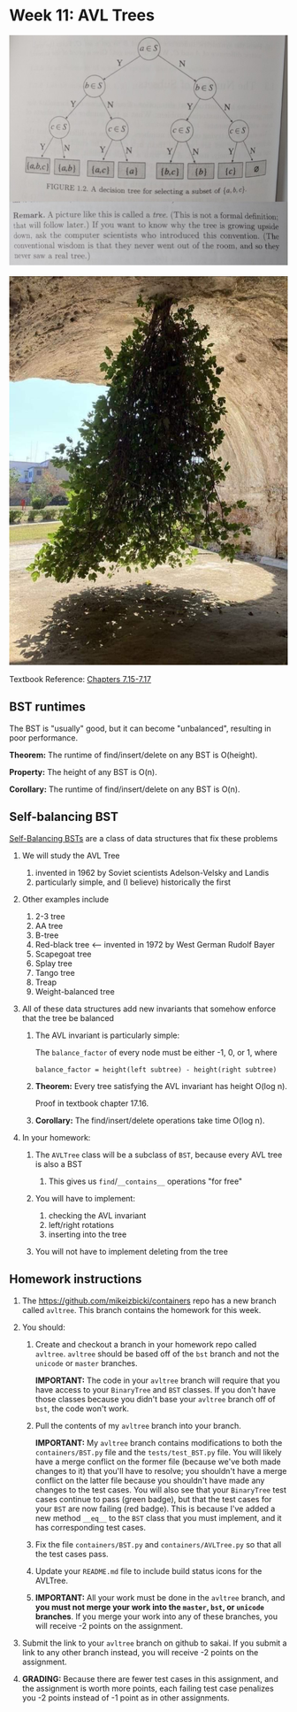 # Week 11: AVL Trees

<img src=x9vlbv8frut01.jpg />

<br>
<br>

<img src=96irozk7ae761.jpg />

Textbook Reference: [Chapters 7.15-7.17](https://runestone.academy/runestone/books/published/pythonds/Trees/BalancedBinarySearchTrees.html)

## BST runtimes

The BST is "usually" good, but it can become "unbalanced", resulting in poor performance.

**Theorem:**
The runtime of find/insert/delete on any BST is O(height).

**Property:**
The height of any BST is O(n).

**Corollary:**
The runtime of find/insert/delete on any BST is O(n).

## Self-balancing BST

[Self-Balancing BSTs](https://en.wikipedia.org/wiki/Self-balancing_binary_search_tree) are a class of data structures that fix these problems

1. We will study the AVL Tree 

    1. invented in 1962 by Soviet scientists Adelson-Velsky and Landis
    1. particularly simple, and (I believe) historically the first

1. Other examples include

    1. 2-3 tree
    1. AA tree
    1. B-tree
    1. Red-black tree <-- invented in 1972 by West German Rudolf Bayer
    1. Scapegoat tree
    1. Splay tree
    1. Tango tree
    1. Treap
    1. Weight-balanced tree

1. All of these data structures add new invariants that somehow enforce that the tree be balanced

    1. The AVL invariant is particularly simple:

       The `balance_factor` of every node must be either -1, 0, or 1, where

       ```
       balance_factor = height(left subtree) - height(right subtree)
       ```

    1. **Theorem:**
       Every tree satisfying the AVL invariant has height O(log n).

       Proof in textbook chapter 17.16.

    1. **Corollary:**
       The find/insert/delete operations take time O(log n).

1. In your homework:

    1. The `AVLTree` class will be a subclass of `BST`,
       because every AVL tree is also a BST

       1. This gives us `find`/`__contains__` operations "for free"

    1. You will have to implement:
        1. checking the AVL invariant
        1. left/right rotations
        1. inserting into the tree

    1. You will not have to implement deleting from the tree

## Homework instructions

1. The https://github.com/mikeizbicki/containers repo has a new branch called `avltree`.
   This branch contains the homework for this week.

1. You should:

    1. Create and checkout a branch in your homework repo called `avltree`.
       `avltree` should be based off of the `bst` branch and not the `unicode` or `master` branches.

       **IMPORTANT:**
        The code in your `avltree` branch will require that you have access to your `BinaryTree` and `BST` classes.
        If you don't have those classes because you didn't base your `avltree` branch off of `bst`, the code won't work.

    1. Pull the contents of my `avltree` branch into your branch.

       **IMPORTANT:**
       My `avltree` branch contains modifications to both the `containers/BST.py` file and the `tests/test_BST.py` file.
       You will likely have a merge conflict on the former file (because we've both made changes to it) that you'll have to resolve;
       you shouldn't have a merge conflict on the latter file because you shouldn't have made any changes to the test cases.
       You will also see that your `BinaryTree` test cases continue to pass (green badge),
       but that the test cases for your `BST` are now failing (red badge).
       This is because I've added a new method `__eq__` to the `BST` class that you must implement, and it has corresponding test cases.

    1. Fix the file `containers/BST.py` and `containers/AVLTree.py` so that all the test cases pass.

    1. Update your `README.md` file to include build status icons for the AVLTree.

    1. **IMPORTANT:**
       All your work must be done in the `avltree` branch,
       and **you must not merge your work into the `master`, `bst`, or `unicode` branches**.
       If you merge your work into any of these branches, you will receive -2 points on the assignment.

1. Submit the link to your `avltree` branch on github to sakai.
   If you submit a link to any other branch instead,
   you will receive -2 points on the assignment.

1. **GRADING:**
   Because there are fewer test cases in this assignment, and the assignment is worth more points, each failing test case penalizes you -2 points instead of -1 point as in other assignments.
